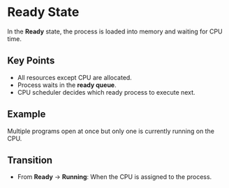 # Ready State

In the **Ready** state, the process is loaded into memory and waiting for CPU time.

## Key Points
- All resources except CPU are allocated.
- Process waits in the **ready queue**.
- CPU scheduler decides which ready process to execute next.

## Example
Multiple programs open at once but only one is currently running on the CPU.

## Transition
- From **Ready** → **Running**: When the CPU is assigned to the process.

